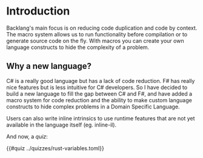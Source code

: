 # Introduction

Backlang's main focus is on reducing code duplication and code by context. The macro system allows us to run functionality before compilation or to generate source code on the fly.
With macros you can create your own language constructs to hide the complexity of a problem.


## Why a new language?

C# is a really good language but has a lack of code reduction. 
F# has really nice features but is less intuitive for C# developers. So I have decided to build a new language to fill the gap between C# and F#, and have added a macro system for code reduction and the ability to make custom language constructs to hide complex problems in a Domain Specific Language. 

Users can also write inline intrinsics to use runtime features that are not yet available in the language itself (eg. inline-il).

And now, a _quiz_:

{{#quiz ../quizzes/rust-variables.toml}}